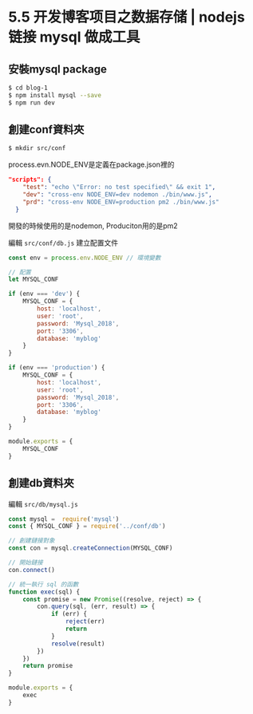 # 5.5 开发博客项目之数据存储 | nodejs 链接 mysql 做成工具

## 安裝mysql package

``` bash
$ cd blog-1
$ npm install mysql --save
$ npm run dev
```

## 創建conf資料夾

``` bash
$ mkdir src/conf
```

process.evn.NODE_ENV是定義在package.json裡的

``` json
"scripts": {
    "test": "echo \"Error: no test specified\" && exit 1",
    "dev": "cross-env NODE_ENV=dev nodemon ./bin/www.js",
    "prd": "cross-env NODE_ENV=production pm2 ./bin/www.js"
  }
```

開發的時候使用的是nodemon, Produciton用的是pm2

編輯 `src/conf/db.js` 建立配置文件

``` js
const env = process.env.NODE_ENV // 環境變數

// 配置
let MYSQL_CONF

if (env === 'dev') {
    MYSQL_CONF = {
        host: 'localhost',
        user: 'root',
        password: 'Mysql_2018',
        port: '3306',
        database: 'myblog'
    }
}

if (env === 'production') {
    MYSQL_CONF = {
        host: 'localhost',
        user: 'root',
        password: 'Mysql_2018',
        port: '3306',
        database: 'myblog'
    }
}

module.exports = {
    MYSQL_CONF
}
```

## 創建db資料夾

編輯 `src/db/mysql.js`

``` js
const mysql =  require('mysql')
const { MYSQL_CONF } = require('../conf/db')

// 創建鏈接對象
const con = mysql.createConnection(MYSQL_CONF)

// 開始鏈接
con.connect()

// 統一執行 sql 的函數
function exec(sql) {
    const promise = new Promise((resolve, reject) => {
        con.query(sql, (err, result) => {
            if (err) {
                reject(err)
                return 
            }
            resolve(result)
        })
    })
    return promise
}

module.exports = {
    exec
}
```



